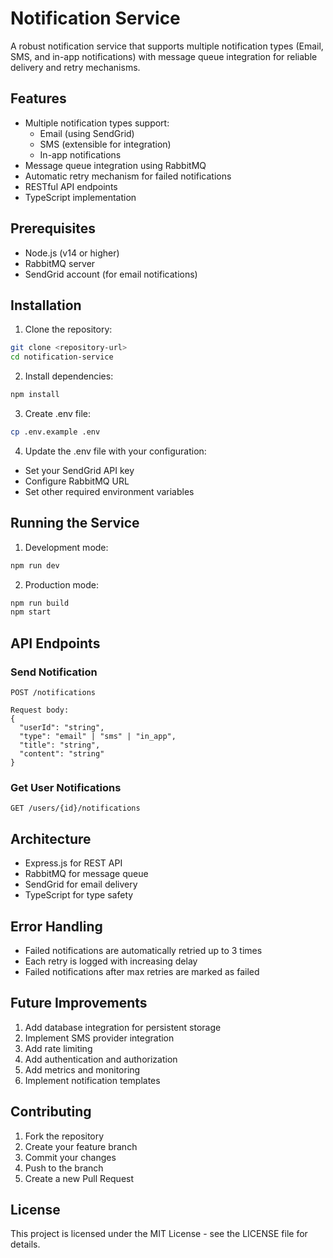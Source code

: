 # Notification Service

A robust notification service that supports multiple notification types (Email, SMS, and in-app notifications) with message queue integration for reliable delivery and retry mechanisms.

## Features

- Multiple notification types support:
  - Email (using SendGrid)
  - SMS (extensible for integration)
  - In-app notifications
- Message queue integration using RabbitMQ
- Automatic retry mechanism for failed notifications
- RESTful API endpoints
- TypeScript implementation

## Prerequisites

- Node.js (v14 or higher)
- RabbitMQ server
- SendGrid account (for email notifications)

## Installation

1. Clone the repository:
```bash
git clone <repository-url>
cd notification-service
```

2. Install dependencies:
```bash
npm install
```

3. Create .env file:
```bash
cp .env.example .env
```

4. Update the .env file with your configuration:
- Set your SendGrid API key
- Configure RabbitMQ URL
- Set other required environment variables

## Running the Service

1. Development mode:
```bash
npm run dev
```

2. Production mode:
```bash
npm run build
npm start
```

## API Endpoints

### Send Notification
```
POST /notifications

Request body:
{
  "userId": "string",
  "type": "email" | "sms" | "in_app",
  "title": "string",
  "content": "string"
}
```

### Get User Notifications
```
GET /users/{id}/notifications
```

## Architecture

- Express.js for REST API
- RabbitMQ for message queue
- SendGrid for email delivery
- TypeScript for type safety

## Error Handling

- Failed notifications are automatically retried up to 3 times
- Each retry is logged with increasing delay
- Failed notifications after max retries are marked as failed

## Future Improvements

1. Add database integration for persistent storage
2. Implement SMS provider integration
3. Add rate limiting
4. Add authentication and authorization
5. Add metrics and monitoring
6. Implement notification templates

## Contributing

1. Fork the repository
2. Create your feature branch
3. Commit your changes
4. Push to the branch
5. Create a new Pull Request

## License

This project is licensed under the MIT License - see the LICENSE file for details.